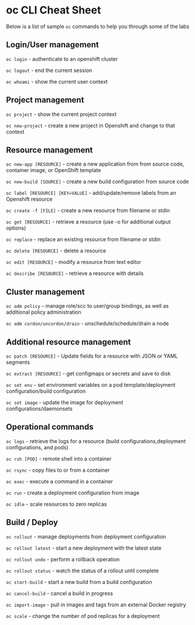 # oc CLI Cheat Sheet

Below is a list of sample `oc` commands to help you through some of the labs

## Login/User management

`oc login`   - authenticate to an openshift cluster

`oc logout`  - end the current session

`oc whoami`  - show the current user context

## Project management

`oc project`     - show the current project context

`oc new-project` - create a new project in Openshift and change to that context

## Resource management

`oc new-app [RESOURCE]`           - create a new application from from source code, container image, or OpenShift template

`oc new-build [SOURCE]`           - create a new build configuration from source code

`oc label [RESOURCE] [KEY=VALUE]` - add/update/remove labels from an Openshift resource

`oc create -f [FILE]`             - create a new resource from filename or stdin

`oc get [RESOURCE]`               - retrieve a resource (use -o for additional output options)

`oc replace`                      - replace an existing resource from filename or stdin

`oc delete [RESOURCE]`            - delete a resource

`oc edit [RESOURCE]`              - modify a resource from text editor

`oc describe [RESOURCE]`          - retrieve a resource with details

## Cluster management

`oc adm policy`                - manage role/scc to user/group bindings, as well as additional policy administration

`oc adm cordon/uncordon/drain` - unschedule/schedule/drain a node

## Additional resource management

`oc patch [RESOURCE]`    - Update fields for a resource with JSON or YAML segments

`oc extract [RESOURCE]`  - get configmaps or secrets and save to disk

`oc set env`             - set environment variables on a pod template/deployment configuration/build configuration

`oc set image`           - update the image for deployment configurations/daemonsets

## Operational commands

`oc logs`       - retrieve the logs for a resource (build configurations,deployment configurations, and pods)

`oc rsh [POD]`  - remote shell into a container

`oc rsync`      - copy files to or from a container

`oc exec`       - execute a command in a container

`oc run`        - create a deployment configuration from image

`oc idle`       - scale resources to zero replicas


## Build / Deploy

`oc rollout`        - manage deployments from deployment configuration

`oc rollout latest` - start a new deployment with the latest state

`oc rollout undo`   - perform a rollback operation

`oc rollout status` - watch the status of a rollout until complete

`oc start-build`    - start a new build from a build configuration

`oc cancel-build`   - cancel a build in progress

`oc import-image`   - pull in images and tags from an external Docker registry

`oc scale`          - change the number of pod replicas for a deployment